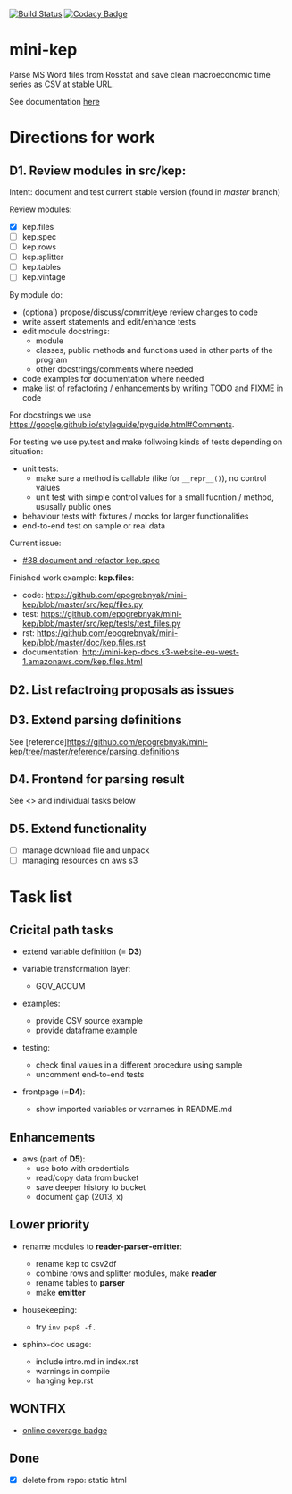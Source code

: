 [![Build Status](https://travis-ci.org/epogrebnyak/mini-kep.svg?branch=master)](https://travis-ci.org/epogrebnyak/mini-kep) 
[![Codacy Badge](https://api.codacy.com/project/badge/Grade/8a467743314641b4a22b66b327834367)](https://www.codacy.com/app/epogrebnyak/mini-kep?utm_source=github.com&amp;utm_medium=referral&amp;utm_content=epogrebnyak/mini-kep&amp;utm_campaign=Badge_Grade)

# mini-kep
Parse MS Word files from Rosstat and save clean macroeconomic time series as CSV at stable URL.

See documentation [here](http://mini-kep-docs.s3-website-eu-west-1.amazonaws.com)


#  Directions for work   

## D1. Review modules in src/kep:

Intent: document and test current stable version (found in *master* branch)

Review modules:
- [x] kep.files 
- [ ] kep.spec 
- [ ] kep.rows
- [ ] kep.splitter
- [ ] kep.tables
- [ ] kep.vintage

By module do:
 - (optional) propose/discuss/commit/eye review changes to code  
 - write assert statements and edit/enhance tests
 - edit module docstrings:
   - module
   - classes, public methods and functions used in other parts of the program
   - other docstrings/comments where needed
 - code examples for documentation where needed  
 - make list of refactoring / enhancements by writing TODO and FIXME in code 
 
For docstrings we use <https://google.github.io/styleguide/pyguide.html#Comments>. 

For testing we use py.test and make follwoing kinds of tests depending on situation:
 - unit tests:
   - make sure a method is callable (like for ```__repr__()```), no control values 
   - unit test with simple control values for a small fucntion / method, ususally public ones 
 - behaviour tests with fixtures / mocks for larger functionalities
 - end-to-end test on sample or real data  

Current issue:

- [#38 document and refactor kep.spec](https://github.com/epogrebnyak/mini-kep/issues/38)

Finished work example: **kep.files**:
- code: <https://github.com/epogrebnyak/mini-kep/blob/master/src/kep/files.py>
- test: https://github.com/epogrebnyak/mini-kep/blob/master/src/kep/tests/test_files.py
- rst: <https://github.com/epogrebnyak/mini-kep/blob/master/doc/kep.files.rst>
- documentation: <http://mini-kep-docs.s3-website-eu-west-1.amazonaws.com/kep.files.html>


## D2. List refactroing proposals as issues

 
## D3. Extend parsing definitions

See [reference]<https://github.com/epogrebnyak/mini-kep/tree/master/reference/parsing_definitions>

## D4. Frontend for parsing result

See <> and individual tasks below

## D5. Extend functionality 

- [ ] manage download file and unpack
- [ ] managing resources on aws s3

# Task list

## Cricital path tasks 

- extend variable definition (= **D3**)

- variable transformation layer:
  - GOV_ACCUM

- examples:
  - provide CSV source example
  - provide dataframe example
 
- testing:
  - check final values in a different procedure using sample 
  - uncomment end-to-end tests
 
- frontpage (=**D4**):
  - show imported variables or varnames in README.md

## Enhancements

- aws (part of **D5**):
  - use boto with credentials 
  - read/copy data from bucket  
  - save deeper history to bucket
  - document gap (2013, x)
  
## Lower priority

- rename modules to **reader-parser-emitter**:
  - rename kep to csv2df
  - combine rows and splitter modules, make **reader**
  - rename tables to **parser**
  - make **emitter**

- housekeeping:
  - try ```inv pep8 -f.```

- sphinx-doc usage:
  - include intro.md in index.rst
  - warnings in compile
  - hanging kep.rst
  
## **WONTFIX**
- [online coverage badge](https://github.com/epogrebnyak/mini-kep/issues/23)

## Done
- [x] delete from repo: static html
